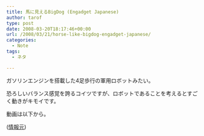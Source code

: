 ```yaml
---
title: 馬に見えるBigDog (Engadget Japanese)
author: tarof
type: post
date: 2008-03-20T18:17:46+00:00
url: /2008/03/21/horse-like-bigdog-engadget-japanese/
categories:
  - Note
tags:
  - ネタ

---
```

ガソリンエンジンを搭載した4足歩行の軍用ロボットみたい。
  
恐ろしいバランス感覚を誇るコイツですが、ロボットであることを考えるとすごく動きがキモイです。

動画は以下から。
  
<!--more-->


  


([情報元][1])

 [1]: http://japanese.engadget.com/2008/03/19/bigdog-robo-video/